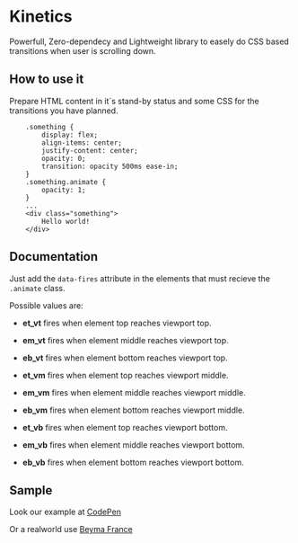 
# Kinetics

Powerfull, Zero-dependecy and Lightweight library to easely do CSS based transitions when user is scrolling down.

## How to use it

Prepare HTML content in it´s stand-by status and some CSS for the transitions you have planned.

```
	.something {
		display: flex;
		align-items: center;
		justify-content: center;
		opacity: 0;
		transition: opacity 500ms ease-in;
	}
	.something.animate {
		opacity: 1;
	}
	...
	<div class="something">
		Hello world!
	</div>
```

## Documentation

Just add the `data-fires` attribute in the elements that must recieve the `.animate` class.

Possible values are:

* **et_vt** fires when element top reaches viewport top.

* **em_vt** fires when element middle reaches viewport top.

* **eb_vt** fires when element bottom reaches viewport top.

* **et_vm** fires when element top reaches viewport middle.

* **em_vm** fires when element middle reaches viewport middle.

* **eb_vm** fires when element bottom reaches viewport middle.

* **et_vb** fires when element top reaches viewport bottom.

* **em_vb** fires when element middle reaches viewport bottom.

* **eb_vb** fires when element bottom reaches viewport bottom.


## Sample

Look our example at [CodePen](https://codepen.io/albinsoft/pen/XWyJbez)

Or a realworld use [Beyma France](https://www.beyma.fr/a-propos-de/)
